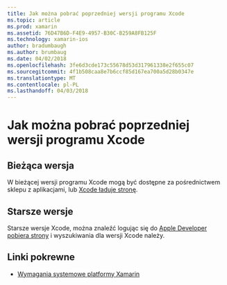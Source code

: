 ```yaml
---
title: Jak można pobrać poprzedniej wersji programu Xcode
ms.topic: article
ms.prod: xamarin
ms.assetid: 76D47B6D-F4E9-4957-B30C-B259A8FB125F
ms.technology: xamarin-ios
author: bradumbaugh
ms.author: brumbaug
ms.date: 04/02/2018
ms.openlocfilehash: 3fe6d3cde173c55678d53d317961338e2f655c07
ms.sourcegitcommit: 4f1b508caa8e7b6ccf85d167ea700a5d28b0347e
ms.translationtype: MT
ms.contentlocale: pl-PL
ms.lasthandoff: 04/03/2018
---
```

# <a name="how-can-i-download-a-previous-version-of-xcode"></a>Jak można pobrać poprzedniej wersji programu Xcode

## <a name="current-version"></a>Bieżąca wersja

W bieżącej wersji programu Xcode mogą być dostępne za pośrednictwem sklepu z aplikacjami, lub [Xcode ładuje stronę](https://developer.apple.com/xcode/downloads/).

## <a name="older-versions"></a>Starsze wersje

Starsze wersje Xcode, można znaleźć logując się do [Apple Developer pobiera strony](https://developer.apple.com/downloads/) i wyszukiwania dla wersji Xcode należy.

## <a name="related-links"></a>Linki pokrewne
- [Wymagania systemowe platformy Xamarin](~/cross-platform/get-started/requirements.md)
